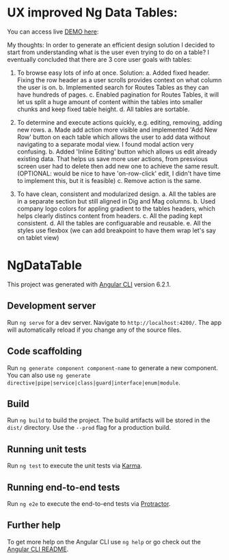 # UX improved Ng Data Tables: 

You can access live [DEMO here](https://alexandrursu.github.io/ng-data-table/):

My thoughts:
In order to generate an efficient design solution I decided to start from understanding what is the user even trying to do on a table? I eventually concluded that there are 3 core user goals with tables:

1. To browse easy lots of info at once.
   Solution:
   a. Added fixed header. Fixing the row header as a user scrolls provides context on what column the user is on.
   b. Implemented search for Routes Tables as they can have hundreds of pages. 
   c. Enabled pagination for Routes Tables, it will let us split a huge amount of content within the tables into smaller chunks and keep fixed table height. 
   d. All tables are sortable.
2. To determine and execute actions quickly, e.g. editing, removing, adding new rows.
   a. Made add action more visible and implemented 'Add New Row' button on each table which allows the user to add data without navigating to a separate modal view. I found modal action very confusing.
   b. Added 'Inline Editing' button which allows us edit already existing data. That helps us save more user actions, from presvious screen user had to delete then add new one to achieve the same result. (OPTIONAL: would be nice to have 'on-row-click' edit, I didn't have time to implement this, but it is feasible)
   c. Remove action is the same.
    
3. To have clean, consistent and modularized design.
   a. All the tables are in a separate section but still aligned in Dig and Mag columns.
   b. Used company logo colors for appling gradient to the tables headers, which helps clearly distincs content from headers.
   c. All the pading kept consistent.
   d. All the tables are configuarable and reusable.
   e. All the styles use flexbox (we can add breakpoint to have them wrap let's say on tablet view)


# NgDataTable

This project was generated with [Angular CLI](https://github.com/angular/angular-cli) version 6.2.1.

## Development server

Run `ng serve` for a dev server. Navigate to `http://localhost:4200/`. The app will automatically reload if you change any of the source files.

## Code scaffolding

Run `ng generate component component-name` to generate a new component. You can also use `ng generate directive|pipe|service|class|guard|interface|enum|module`.

## Build

Run `ng build` to build the project. The build artifacts will be stored in the `dist/` directory. Use the `--prod` flag for a production build.

## Running unit tests

Run `ng test` to execute the unit tests via [Karma](https://karma-runner.github.io).

## Running end-to-end tests

Run `ng e2e` to execute the end-to-end tests via [Protractor](http://www.protractortest.org/).

## Further help

To get more help on the Angular CLI use `ng help` or go check out the [Angular CLI README](https://github.com/angular/angular-cli/blob/master/README.md).
